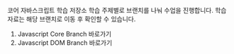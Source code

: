 
코어 자바스크립트 학습 저장소
학습 주제별로 브랜치를 나눠 수업을 진행합니다. 학습 자료는 해당 브랜치로 이동 후 확인할 수 있습니다.

1. Javascript Core Branch 바로가기
2. Javascript DOM Branch 바로가기